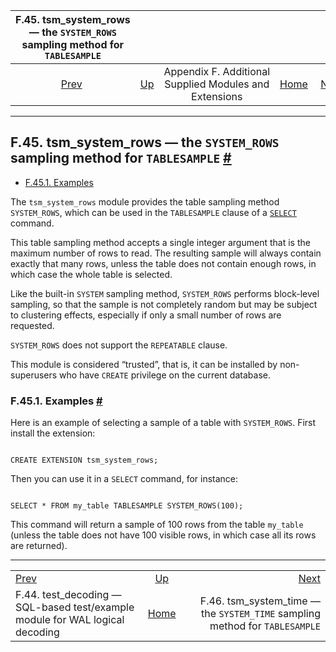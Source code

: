 <!--?xml version="1.0" encoding="UTF-8" standalone="no"?-->

|                F.45. tsm\_system\_rows — the `SYSTEM_ROWS` sampling method for `TABLESAMPLE`               |                                                                             |                                                        |                                                       |                                                                                                                |
| :--------------------------------------------------------------------------------------------------------: | :-------------------------------------------------------------------------- | :----------------------------------------------------: | ----------------------------------------------------: | -------------------------------------------------------------------------------------------------------------: |
| [Prev](test-decoding.html "F.44. test_decoding — SQL-based test/example module for WAL logical decoding")  | [Up](contrib.html "Appendix F. Additional Supplied Modules and Extensions") | Appendix F. Additional Supplied Modules and Extensions | [Home](index.html "PostgreSQL 17devel Documentation") |  [Next](tsm-system-time.html "F.46. tsm_system_time —&#xA;   the SYSTEM_TIME sampling method for TABLESAMPLE") |

***

## F.45. tsm\_system\_rows — the `SYSTEM_ROWS` sampling method for `TABLESAMPLE` [#](#TSM-SYSTEM-ROWS)

* [F.45.1. Examples](tsm-system-rows.html#TSM-SYSTEM-ROWS-EXAMPLES)

The `tsm_system_rows` module provides the table sampling method `SYSTEM_ROWS`, which can be used in the `TABLESAMPLE` clause of a [`SELECT`](sql-select.html "SELECT") command.

This table sampling method accepts a single integer argument that is the maximum number of rows to read. The resulting sample will always contain exactly that many rows, unless the table does not contain enough rows, in which case the whole table is selected.

Like the built-in `SYSTEM` sampling method, `SYSTEM_ROWS` performs block-level sampling, so that the sample is not completely random but may be subject to clustering effects, especially if only a small number of rows are requested.

`SYSTEM_ROWS` does not support the `REPEATABLE` clause.

This module is considered “trusted”, that is, it can be installed by non-superusers who have `CREATE` privilege on the current database.

### F.45.1. Examples [#](#TSM-SYSTEM-ROWS-EXAMPLES)

Here is an example of selecting a sample of a table with `SYSTEM_ROWS`. First install the extension:

```

CREATE EXTENSION tsm_system_rows;
```

Then you can use it in a `SELECT` command, for instance:

```

SELECT * FROM my_table TABLESAMPLE SYSTEM_ROWS(100);
```

This command will return a sample of 100 rows from the table `my_table` (unless the table does not have 100 visible rows, in which case all its rows are returned).

***

|                                                                                                            |                                                                             |                                                                                                                |
| :--------------------------------------------------------------------------------------------------------- | :-------------------------------------------------------------------------: | -------------------------------------------------------------------------------------------------------------: |
| [Prev](test-decoding.html "F.44. test_decoding — SQL-based test/example module for WAL logical decoding")  | [Up](contrib.html "Appendix F. Additional Supplied Modules and Extensions") |  [Next](tsm-system-time.html "F.46. tsm_system_time —&#xA;   the SYSTEM_TIME sampling method for TABLESAMPLE") |
| F.44. test\_decoding — SQL-based test/example module for WAL logical decoding                              |            [Home](index.html "PostgreSQL 17devel Documentation")            |                                  F.46. tsm\_system\_time — the `SYSTEM_TIME` sampling method for `TABLESAMPLE` |

